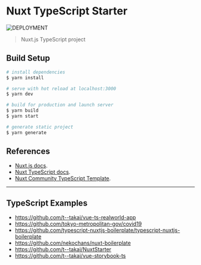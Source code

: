 # Nuxt TypeScript Starter

![DEPLOYMENT](https://github.com/t--takai/NuxtTypeScriptStarter/workflows/DEPLOYMENT/badge.svg)

> Nuxt.js TypeScript project

## Build Setup

``` bash
# install dependencies
$ yarn install

# serve with hot reload at localhost:3000
$ yarn dev

# build for production and launch server
$ yarn build
$ yarn start

# generate static project
$ yarn generate
```

## References

- [Nuxt.js docs](https://github.com/nuxt/nuxt.js).
- [Nuxt TypeScript docs](https://typescript.nuxtjs.org/ja/).
- [Nuxt Community TypeScript Template](https://github.com/nuxt-community/typescript-template).

***

## TypeScript Examples

- https://github.com/t--takai/vue-ts-realworld-app
- https://github.com/tokyo-metropolitan-gov/covid19
- https://github.com/typescript-nuxtjs-boilerplate/typescript-nuxtjs-boilerplate
- https://github.com/nekochans/nuxt-boilerplate
- https://github.com/t--takai/NuxtStarter
- https://github.com/t--takai/vue-storybook-ts
